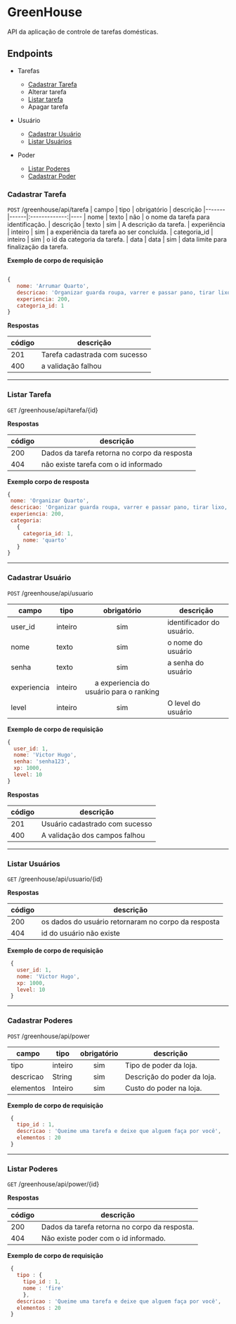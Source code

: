 # GreenHouse

API da aplicação de controle de tarefas domésticas.

## Endpoints

- Tarefas
  - [Cadastrar Tarefa](#cadastrar-tarefa)
  - Alterar tarefa
  - [Listar tarefa](#listar-tarefa)
  - Apagar tarefa
  
- Usuário
  - [Cadastrar Usuário](#cadastrar-usuário)
  - [Listar Usuários](#listar-usuários)
  
- Poder
  - [Listar Poderes](#listar-poderes)
  - [Cadastrar Poder](#cadastrar-poderes)
  
  
### Cadastrar Tarefa
`POST` /greenhouse/api/tarefa
| campo | tipo | obrigatório | descrição
|-------|------|:-------------:|----
| nome | texto | não | o nome da tarefa para identificação.
| descrição | texto | sim | A descrição da tarefa.
| experiência | inteiro | sim | a experiência da tarefa ao ser concluída.
| categoria_id | inteiro | sim | o id da categoria da tarefa.
| data | data | sim | data limite para finalização da tarefa.


 **Exemplo de corpo de requisição**
 
 ```js
 
 {
    nome: 'Arrumar Quarto',
    descricao: 'Organizar guarda roupa, varrer e passar pano, tirar lixo, etc',
    experiencia: 200,
    categoria_id: 1
 }
 ```
 
 **Respostas**
 
| código | descrição
|-|-
|201| Tarefa cadastrada com sucesso
|400| a validação falhou
 
 ---
 
 ### Listar Tarefa
 `GET` /greenhouse/api/tarefa/{id}
 
 **Respostas**
 
 | código | descrição
 |-|-
 |200| Dados da tarefa retorna no corpo da resposta
 |404| não existe tarefa com o id informado
 
 **Exemplo corpo de resposta**
 ```js
 {
  nome: 'Organizar Quarto',
  descricao: 'Organizar guarda roupa, varrer e passar pano, tirar lixo, etc',
  experiencia: 200,
  categoria:
    {
      categoria_id: 1,
      nome: 'quarto'
    }
 }
 ```
 
 ---
 
 ### Cadastrar Usuário
 `POST` /greenhouse/api/usuario
 
 | campo | tipo | obrigatório | descrição
 |-------|------|:-------------:|----
 | user_id | inteiro | sim | identificador do usuário.
 | nome | texto | sim | o nome do usuário
 | senha | texto | sim | a senha do usuário
 | experiencia | inteiro | a experiencia do usuário para o ranking
 | level | inteiro | sim | O level do usuário
 
  **Exemplo de corpo de requisição**
  
  ```js
  {
    user_id: 1,
    nome: 'Victor Hugo',
    senha: 'senha123',
    xp: 1000,
    level: 10
  }
  ```
  
  **Respostas**
  
  | código | descrição
  |-|-
  |201| Usuário cadastrado com sucesso
  |400| A validação dos campos falhou
  
  ---
  ### Listar Usuários
  
  `GET` /greenhouse/api/usuario/{id}
  
  **Respostas**
  
| código | descrição
|-|-
|200| os dados do usuário retornaram no corpo da resposta
|404| id do usuário não existe
  
 **Exemplo de corpo de requisição**
  
 ```js
  {
    user_id: 1,
    nome: 'Victor Hugo',
    xp: 1000,
    level: 10
  }
  ```
  
  ---
  
  ### Cadastrar Poderes
  
  `POST` /greenhouse/api/power
  
 | campo | tipo | obrigatório | descrição
 |-------|------|:-------------:|----
 | tipo | inteiro | sim | Tipo de poder da loja.
 | descricao | String | sim | Descrição do poder da loja.
 | elementos | Inteiro | sim |Custo do poder na loja.
 
 **Exemplo de corpo de requisição**
 
 ```js
  {
    tipo_id : 1,
    descricao : 'Queime uma tarefa e deixe que alguem faça por você',
    elementos : 20  
  }
  ```
  
  ---
  
 ### Listar Poderes

`GET` /greenhouse/api/power/{id}

**Respostas**
 
 | código | descrição
 |-|-
 |200| Dados da tarefa retorna no corpo da resposta.
 |404| Não existe poder com o id informado.
 
 **Exemplo de corpo de requisição**
 
 ```js
  {
    tipo : {
      tipo_id : 1,
      nome : 'fire'
      },
    descricao : 'Queime uma tarefa e deixe que alguem faça por você',
    elementos : 20  
  }
  ```

